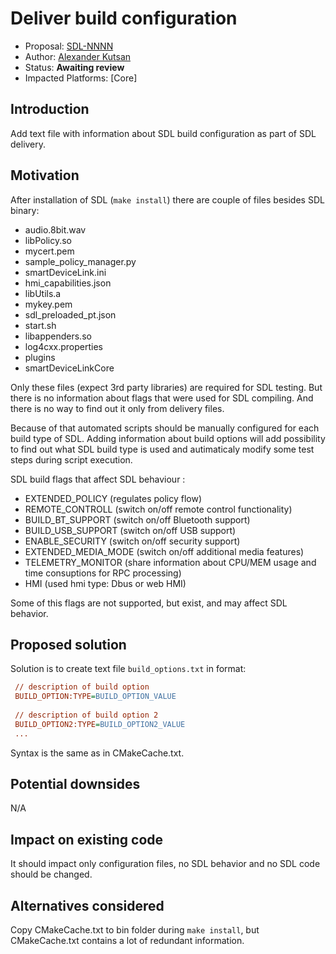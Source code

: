 # Deliver build configuration

* Proposal: [SDL-NNNN](nnnn-deliver-build-configuration.md)
* Author: [Alexander Kutsan](https://github.com/LuxoftAKutsan)
* Status: **Awaiting review**
* Impacted Platforms: [Core]

## Introduction

Add text file with information about SDL build configuration as part of SDL delivery. 

## Motivation

After installation of SDL (`make install`) there are couple of files besides SDL binary:

- audio.8bit.wav         
- libPolicy.so        
- mycert.pem  
- sample_policy_manager.py  
- smartDeviceLink.ini
- hmi_capabilities.json  
- libUtils.a          
- mykey.pem   
- sdl_preloaded_pt.json     
- start.sh
- libappenders.so        
- log4cxx.properties  
- plugins     
- smartDeviceLinkCore       


Only these files (expect 3rd party libraries) are required for SDL testing.
But there is no information about flags that were used for SDL compiling. 
And there is no way to find out it only from delivery files.

Because of that automated scripts should be manually configured for each build type of SDL.
Adding information about build options will add possibility to find out what SDL build type is used
and autimaticaly modify some test steps during script execution. 

SDL build flags that affect SDL behaviour :
 - EXTENDED_POLICY (regulates policy flow)
 - REMOTE_CONTROLL (switch on/off remote control functionality)
 - BUILD_BT_SUPPORT (switch on/off Bluetooth support)
 - BUILD_USB_SUPPORT (switch on/off USB support)
 - ENABLE_SECURITY (switch on/off security support)
 - EXTENDED_MEDIA_MODE (switch on/off additional media features)
 - TELEMETRY_MONITOR (share information about CPU/MEM usage and time consuptions for RPC processing) 
 - HMI (used hmi type: Dbus or web HMI)
 
Some of this flags are not supported, but exist, and may affect SDL behavior. 


## Proposed solution
Solution is to create text file `build_options.txt` in format:

```ini
 // description of build option
 BUILD_OPTION:TYPE=BUILD_OPTION_VALUE
 
 // description of build option 2
 BUILD_OPTION2:TYPE=BUILD_OPTION2_VALUE
 ... 
```
Syntax is the same as in CMakeCache.txt. 


## Potential downsides

N/A

## Impact on existing code

It should impact only configuration files, no SDL behavior and no SDL code should be changed. 

## Alternatives considered

Copy CMakeCache.txt to bin folder during `make install`, but CMakeCache.txt contains a lot of redundant information. 
